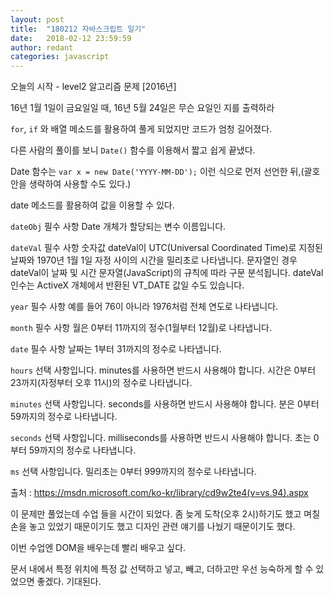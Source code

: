 ```yaml
---
layout: post
title:  "180212 자바스크립트 일기"
date:   2018-02-12 23:59:59
author: redant
categories: javascript
---
```



오늘의 시작 - level2 알고리즘 문제 [2016년]

16년 1월 1일이 금요일일 때, 16년 5월 24일은 무슨 요일인 지를 출력하라

`for`, `if` 와 배열 메소드를 활용하여 풀게 되었지만 코드가 엄청 길어졌다.

다른 사람의 풀이를 보니 `Date()` 함수를 이용해서 짧고 쉽게 끝냈다.

Date 함수는 `var x = new Date('YYYY-MM-DD');` 이런 식으로 먼저 선언한 뒤,(괄호 안을 생략하여 사용할 수도 있다.)

date 메소드를 활용하여 값을 이용할 수 있다.


`dateObj`
필수 사항    Date 개체가 할당되는 변수 이름입니다.  

`dateVal`
필수 사항   숫자값 dateVal이 UTC(Universal Coordinated Time)로 지정된 날짜와 1970년 1월 1일 자정 사이의 시간을 밀리초로 나타냅니다.  문자열인 경우 dateVal이 날짜 및 시간 문자열(JavaScript)의 규칙에 따라 구문 분석됩니다.   dateVal 인수는 ActiveX 개체에서 반환된 VT_DATE 값일 수도 있습니다.  

`year`
필수 사항   예를 들어 76이 아니라 1976처럼 전체 연도로 나타냅니다.  

`month`
필수 사항   월은 0부터 11까지의 정수(1월부터 12월)로 나타냅니다.  

`date`
필수 사항   날짜는 1부터 31까지의 정수로 나타냅니다.  

`hours`
선택 사항입니다.   minutes를 사용하면 반드시 사용해야 합니다.  시간은 0부터 23까지(자정부터 오후 11시)의 정수로 나타냅니다.  

`minutes`
선택 사항입니다.   seconds를 사용하면 반드시 사용해야 합니다.  분은 0부터 59까지의 정수로 나타냅니다.  

`seconds`
선택 사항입니다.   milliseconds를 사용하면 반드시 사용해야 합니다.  초는 0부터 59까지의 정수로 나타냅니다.  

`ms`
선택 사항입니다.  밀리초는 0부터 999까지의 정수로 나타냅니다.  

출처 : https://msdn.microsoft.com/ko-kr/library/cd9w2te4(v=vs.94).aspx

이 문제만 풀었는데 수업 들을 시간이 되었다. 좀 늦게 도착(오후 2시)하기도 했고 며칠 손을 놓고 있었기 때문이기도 했고 디자인 관련 얘기를 나눴기 때문이기도 했다.


이번 수업엔 DOM을 배우는데 빨리 배우고 싶다.

문서 내에서 특정 위치에 특정 값 선택하고 넣고, 빼고, 더하고만 우선 능숙하게 할 수 있었으면 좋겠다. 기대된다.





